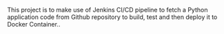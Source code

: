 This project is to make use of Jenkins CI/CD pipeline to fetch a Python application code from Github repository to build, test and then deploy it to Docker Container..
